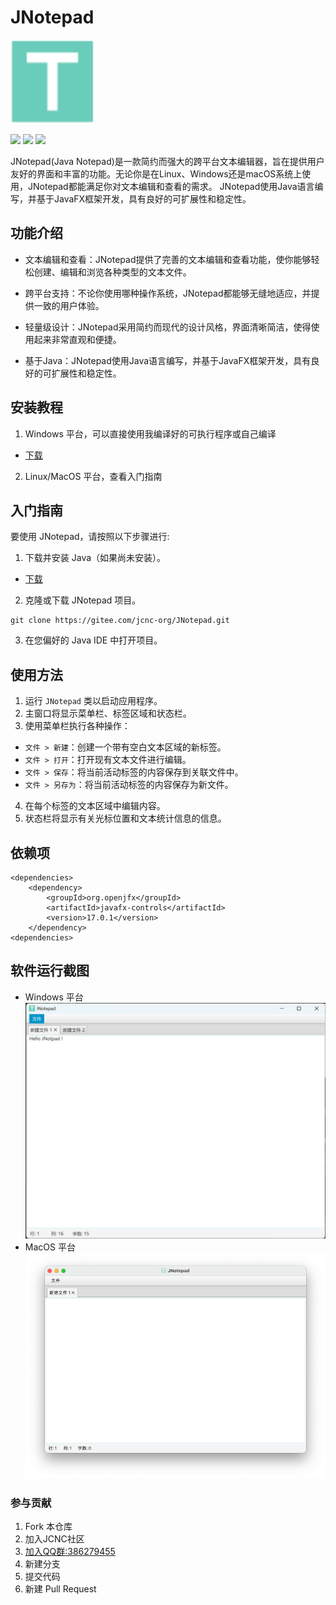 # JNotepad
![](src/main/resources/img/icon.svg)

![](https://img.shields.io/badge/Windows-Passing-49%2C198%2C84.svg?style=falt&logo=Windows)
![](https://img.shields.io/badge/Ubuntu-Passing-49%2C198%2C84.svg?style=falt&logo=Ubuntu)
![](https://img.shields.io/badge/MacOS-Passing-49%2C198%2C84.svg?style=falt&logo=Apple)


JNotepad(Java Notepad)是一款简约而强大的跨平台文本编辑器，旨在提供用户友好的界面和丰富的功能。无论你是在Linux、Windows还是macOS系统上使用，JNotepad都能满足你对文本编辑和查看的需求。 JNotepad使用Java语言编写，并基于JavaFX框架开发，具有良好的可扩展性和稳定性。
## 功能介绍

- 文本编辑和查看：JNotepad提供了完善的文本编辑和查看功能，使你能够轻松创建、编辑和浏览各种类型的文本文件。

- 跨平台支持：不论你使用哪种操作系统，JNotepad都能够无缝地适应，并提供一致的用户体验。

- 轻量级设计：JNotepad采用简约而现代的设计风格，界面清晰简洁，使得使用起来非常直观和便捷。

- 基于Java：JNotepad使用Java语言编写，并基于JavaFX框架开发，具有良好的可扩展性和稳定性。


## 安装教程

1.  Windows 平台，可以直接使用我编译好的可执行程序或自己编译

[gitee-download]: https://gitee.com/jcnc-org/JNotepad/releases
[java-download]: https://www.oracle.com/cn/java/technologies/downloads/
[qq-url]: http://qm.qq.com/cgi-bin/qm/qr?_wv=1027&k=zOfwWb1lcle68cbEdJCjSIp3Itx0nEC0&authKey=bOsZFT9OVYZpZQbS6IYO4onBQoeBorF5nanMEi1G%2FgPbzmUkOweXBo9qB0G34R5K&noverify=0&group_code=386279455



- [下载][gitee-download]

2. Linux/MacOS 平台，查看入门指南


## 入门指南

要使用 JNotepad，请按照以下步骤进行:

1. 下载并安装 Java（如果尚未安装）。
- [下载][gitee-download]

2. 克隆或下载 JNotepad 项目。
<pre><code>git clone https://gitee.com/jcnc-org/JNotepad.git</code></pre>
3. 在您偏好的 Java IDE 中打开项目。

## 使用方法

1. 运行 `JNotepad` 类以启动应用程序。
2. 主窗口将显示菜单栏、标签区域和状态栏。
3. 使用菜单栏执行各种操作：
  - `文件 > 新建`：创建一个带有空白文本区域的新标签。
  - `文件 > 打开`：打开现有文本文件进行编辑。
  - `文件 > 保存`：将当前活动标签的内容保存到关联文件中。
  - `文件 > 另存为`：将当前活动标签的内容保存为新文件。
4. 在每个标签的文本区域中编辑内容。
5. 状态栏将显示有关光标位置和文本统计信息的信息。

## 依赖项

    <dependencies>
        <dependency>
            <groupId>org.openjfx</groupId>
            <artifactId>javafx-controls</artifactId>
            <version>17.0.1</version>
        </dependency>
    <dependencies>
 ## 软件运行截图
- Windows 平台
  ![Windows](screenshot/windows-1.png)
- MacOS 平台   
  ![MacOS](screenshot/Mac0S-1.png)

### 参与贡献

1. Fork 本仓库
1. 加入JCNC社区
1. [加入QQ群:386279455][qq-url]
1. 新建分支
1. 提交代码
1. 新建 Pull Request
